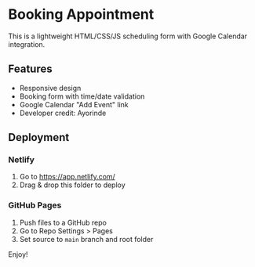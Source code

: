 # Booking Appointment 

This is a lightweight HTML/CSS/JS scheduling form with Google Calendar integration.

## Features

- Responsive design
- Booking form with time/date validation
- Google Calendar "Add Event" link
- Developer credit: Ayorinde

## Deployment

### Netlify

1. Go to https://app.netlify.com/
2. Drag & drop this folder to deploy

### GitHub Pages

1. Push files to a GitHub repo
2. Go to Repo Settings > Pages
3. Set source to `main` branch and root folder

Enjoy!
